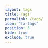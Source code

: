 ```yaml
---
layout: tags
title: Tags
permalink: /tags/
icon: "fa-tags"
position: 5
hide: true
exclude: true
---
```


